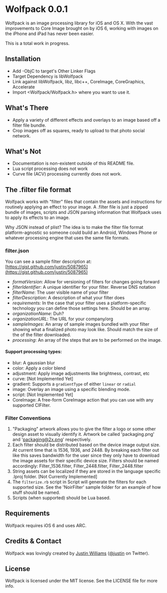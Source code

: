 # Wolfpack 0.0.1

Wolfpack is an image processing library for iOS and OS X. With the vast improvements to Core Image brought on by iOS 6, working with images on the iPhone and iPad has never been easier. 

This is a total work in progress.

## Installation

- Add -ObjC to target's Other Linker Flags
- Target Dependency is libWolfpack
- Link against libWolfpack, libz, libc++, CoreImage, CoreGraphics, Accelerate
- Import <Wolfpack/Wolfpack.h> where you want to use it.

## What's There

* Apply a variety of different effects and overlays to an image based off a filter file bundle.
* Crop images off as squares, ready to upload to that photo social network.

## What's Not

* Documentation is non-existent outside of this README file.
* Lua script processing does not work 
* Curve file (ACV) processing currently does not work. 

## The .filter file format 

Wolfpack works with "filter" files that contain the assets and instructions for routinely applying an effect to your image.  A .filter file is just a zipped bundle of images, scripts and JSON parsing information that Wolfpack uses to apply its effects to an image.

Why JSON instead of plist? The idea is to make the filter file format platform-agnostic so someone could build an Android, Windows Phone or whatever processing engine that uses the same file formats.

### filter.json

You can see a sample filter description at: [https://gist.github.com/justin/5087965](https://gist.github.com/justin/5087965)

* _formatVersion_: Allow for versioning of filters for changes going forward
* _filterIdentifier_: A unique identifier for your filter. Reverse DNS notation
* _filterName_: The user visible name of your filter
* _filterDescription_: A description of what your filter does
* _requirements:_ In the case that your filter uses a platform-specific technology you can define those settings here. Should be an array.
* _organizationName_: Duh?
* _organizationURL_: The URL for your company/org
* _sampleImages_: An array of sample images bundled with your filter showing what a finalized photo may look like. Should match the size of the of the filter downloaded.
* _processing_: An array of the steps that are to be performed on the image. 

#### Support processing types:
* blur: A gaussian blur
* color: Apply a color blend
* adjustment: Apply image adjustments like brightness, contrast, etc
* curve: [Not Implemented Yet]
* gradient: Supports a `gradientType` of either `linear` or `radial`
* image: Overlay an image using a specific blending mode.
* script: [Not Implemented Yet]
* CoreImage: A free-form CoreImage action that you can use with any supported CIFilter.

### Filter Conventions

1. "Packaging" artwork allows you to give the filter a logo or some other design asset to visually identify it.  Artwork be called 'packaging.png' and 'packaging@2x.png' respectively.
2. Each filter should be distributed based on the device image output size. At current time that is 1536, 1936, and 2448. By breaking each filter out like this saves bandwidth for the user since they only have to download the image assets for their specific device size. Filters should be named accordingly: Filter_1536.filter, Filter_2448.filter, Filter_2448.filter
3. String assets can be localized if they are stored in the language specific .lproj folder. [Not Currently Implemented]
4. The `filterize.rb` script in Script will generate the filters for each supported size. See the 'NoirFilter' sample folder for an example of how stuff should be named.
5. Scripts (when supported) should be Lua based.

## Requirements

Wolfpack requires iOS 6 and uses ARC. 

## Credits & Contact

Wolfpack was lovingly created by [Justin Williams](https://github.com/justin) ([@justin](https://twitter.com/justin) on Twitter). 

## License

Wolfpack is licensed under the MIT license. See the LICENSE file for more info.
